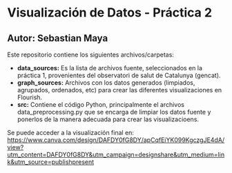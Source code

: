 # Visualización de Datos - Práctica 2
## Autor: Sebastian Maya

Este repositorio contiene los siguientes archivos/carpetas:

* **data_sources:** Es la lista de archivos fuente, seleccionados en la práctica 1, provenientes del observatori de salut de Catalunya (gencat).
* **graph_sources:** Archivos con los datos generados (limpiados, agrupados, ordenados, etc) para crear las diferentes visualizaciones en Flourish.
* **src:** Contiene el código Python, principalmente el archivos data_preprocessing.py que se encarga de limpiar los datos fuente y ponerlos de la manera adecuada para crear las visualizacioens.

Se puede acceder a la visualización final en: https://www.canva.com/design/DAFDY0fG8DY/apCqfEiYK099KgczgJE4dA/view?utm_content=DAFDY0fG8DY&utm_campaign=designshare&utm_medium=link&utm_source=publishpresent